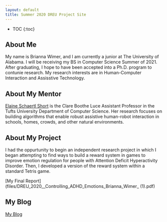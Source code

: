 ```yaml
---
layout: default
title: Summer 2020 DREU Project Site
---
```


* TOC
{:toc}

## About Me

My name is Brianna Wimer, and I am currently a junior at The University of Alabama. I will be receiving my BS in Computer Science Summer of 2021. After graduating, I hope to have been accepted into a Ph.D. program to contunie research. My research interests are in Human-Computer Interaction and Assisstive Technology.

## About My Mentor

[Elaine Schaertl Short](https://engineering.tufts.edu/cs/people/faculty/elaine-short) is the Clare Boothe Luce Assistant Professor in the Tufts University Department of Computer Science. Her research focuses on building algorithms that enable robust assistive human-robot interaction in schools, homes, crowds, and other natural environments.

## About My Project

I had the oppurtunity to begin an independent research project in which I began attempting to find ways to build a reward system in games to improve emotion regulation for people with Attention Deficit Hyperactivity Disorder. Then, I developed a version of the reward system within a standard Tetris game.

[My Final Report](files/DREU_2020__Controlling_ADHD_Emotions_Brianna_Wimer_ (1).pdf)

## My Blog

[My Blog](blog.html)
